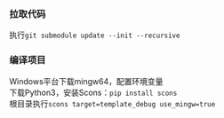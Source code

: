 ### 拉取代码  
执行`git submodule update --init --recursive`  

### 编译项目  
Windows平台下载mingw64，配置环境变量  
下载Python3，安装Scons：`pip install scons`  
根目录执行`scons target=template_debug use_mingw=true`  
